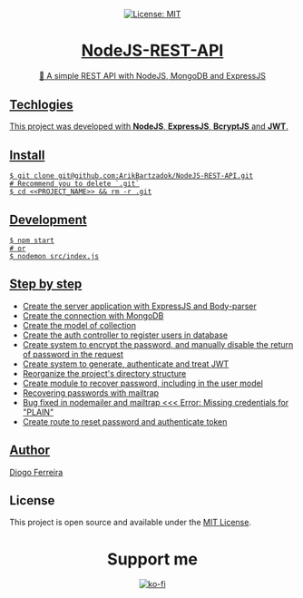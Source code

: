 <div align="center" style="margin-bottom:30px;">
  
[![License: MIT](https://img.shields.io/badge/License-MIT-blue.svg)](https://opensource.org/licenses/MIT) <a href="https://diogodeveloper.netlify.com" alt="Developer">

# NodeJS-REST-API
🔐 A simple REST API with NodeJS, MongoDB and ExpressJS

</div>

## Techlogies

This project was developed with **NodeJS**, **ExpressJS**, **BcryptJS** and **JWT**.

## Install

```
$ git clone git@github.com:ArikBartzadok/NodeJS-REST-API.git
# Recommend you to delete `.git`
$ cd <<PROJECT_NAME>> && rm -r .git
```

## Development
```
$ npm start
# or
$ nodemon src/index.js
```

## Step by step

- Create the server application with ExpressJS and Body-parser
- Create the connection with MongoDB
- Create the model of collection
- Create the auth controller to register users in database
- Create system to encrypt the password, and manually disable the return of password in the request
- Create system to generate, authenticate and treat JWT
- Reorganize the project's directory structure
- Create module to recover password, including in the user model
- Recovering passwords with mailtrap
- Bug fixed in nodemailer and mailtrap <<< Error: Missing credentials for "PLAIN"
- Create route to reset password and authenticate token

## Author

[Diogo Ferreira](https://diogodeveloper.netlify.app/)

## License

This project is open source and available under the [MIT License](LICENSE).

<div align="center" style="margin-bottom:30px">
  
# Support me

[![ko-fi](https://www.ko-fi.com/img/githubbutton_sm.svg)](https://ko-fi.com/C0C81IJH6)

</div>